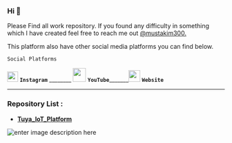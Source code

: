 ### Hi 👋

Please Find all work repository. If you found any difficulty in something which I have created feel free to reach me out [@mustakim300.](https://github.com/mustakim300/)

This platform also have other social media platforms you can find below.

    Social Platforms
    
[<img  src="https://user-images.githubusercontent.com/68029648/184535879-0c17d90b-c138-4e1f-a84a-209537742a0c.png"  width="25"  height="24">](https://instagram.com/electrocircuit_) **`Instagram`**  ________  [<img  src="https://user-images.githubusercontent.com/68029648/185141493-5b881e5a-8195-41c7-92f6-64d399ae1298.png"  width="30"  height="32">](https://m.youtube.com/c/ElectroCircuit) **`YouTube`**_______[<img  src="https://user-images.githubusercontent.com/68029648/185141443-203d7bee-d1a2-4ca5-b8a4-e90a57a48e8e.png"  width="27"  height="27">](https://electrocircuit.net/)  **`Website`**

---
### Repository List :
- [**Tuya_IoT_Platform**](https://github.com/Electro-Circuit/Tuya_IoT_Platform)


![enter image description here](https://github-readme-stats.vercel.app/api/top-langs/?username=Electro-Circuit&layout=compact)

